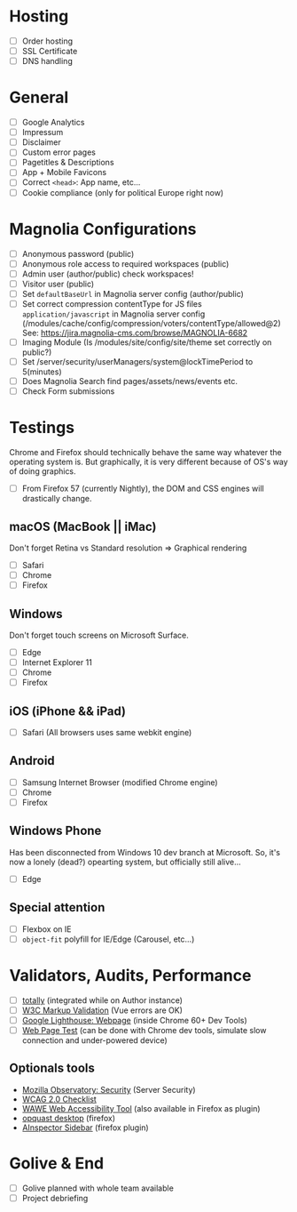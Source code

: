 # Hosting
- [ ] Order hosting
- [ ] SSL Certificate
- [ ] DNS handling

# General
- [ ] Google Analytics
- [ ] Impressum
- [ ] Disclaimer
- [ ] Custom error pages
- [ ] Pagetitles & Descriptions
- [ ] App + Mobile Favicons
- [ ] Correct `<head>`: App name, etc...
- [ ] Cookie compliance (only for political Europe right now)

# Magnolia Configurations
- [ ] Anonymous password (public)
- [ ] Anonymous role access to required workspaces (public)
- [ ] Admin user (author/public) check workspaces!
- [ ] Visitor user (public)
- [ ] Set `defaultBaseUrl` in Magnolia server config (author/public)
- [ ] Set correct compression contentType for JS files `application/javascript` in Magnolia server config (/modules/cache/config/compression/voters/contentType/allowed@2)
See: https://jira.magnolia-cms.com/browse/MAGNOLIA-6682
- [ ] Imaging Module (Is /modules/site/config/site/theme set correctly on public?)
- [ ] Set /server/security/userManagers/system@lockTimePeriod to 5(minutes)
- [ ] Does Magnolia Search find pages/assets/news/events etc.
- [ ] Check Form submissions

# Testings
Chrome and Firefox should technically behave the same way whatever the operating system is.
But graphically, it is very different because of OS's way of doing graphics.

- [ ] From Firefox 57 (currently Nightly), the DOM and CSS engines will drastically change.

## macOS (MacBook || iMac)
Don't forget Retina vs Standard resolution => Graphical rendering
- [ ] Safari
- [ ] Chrome
- [ ] Firefox

## Windows
Don't forget touch screens on Microsoft Surface.
- [ ] Edge
- [ ] Internet Explorer 11
- [ ] Chrome
- [ ] Firefox

## iOS (iPhone && iPad)
- [ ] Safari (All browsers uses same webkit engine)

## Android
- [ ] Samsung Internet Browser (modified Chrome engine)
- [ ] Chrome
- [ ] Firefox

## Windows Phone
Has been disconnected from Windows 10 dev branch at Microsoft.
So, it's now a lonely (dead?) opearting system, but officially still alive...
- [ ] Edge

## Special attention
- [ ] Flexbox on IE
- [ ] `object-fit` polyfill for IE/Edge (Carousel, etc...)

# Validators, Audits, Performance
- [ ] [totally](https://khan.github.io/tota11y/) (integrated while on Author instance)
- [ ] [W3C Markup Validation](https://validator.w3.org) (Vue errors are OK)
- [ ] [Google Lighthouse: Webpage](https://developers.google.com/web/tools/lighthouse/) (inside Chrome 60+ Dev Tools)
- [ ] [Web Page Test](https://www.webpagetest.org) (can be done with Chrome dev tools, simulate slow connection and under-powered device)

## Optionals tools
- [Mozilla Observatory: Security](https://observatory.mozilla.org) (Server Security)
- [WCAG 2.0 Checklist](http://webaim.org/standards/wcag/checklist)
- [WAWE Web Accessibility Tool](http://wave.webaim.org) (also available in Firefox as plugin)
- [opquast desktop](https://desktop.opquast.com/en/) (firefox)
- [AInspector Sidebar](https://addons.mozilla.org/fr/firefox/addon/ainspector-sidebar/) (firefox plugin)

# Golive & End
- [ ] Golive planned with whole team available
- [ ] Project debriefing
